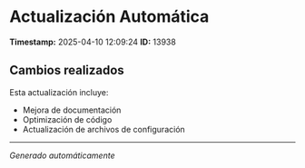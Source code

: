 # Actualización Automática

**Timestamp:** 2025-04-10 12:09:24
**ID:** 13938

## Cambios realizados

Esta actualización incluye:
- Mejora de documentación
- Optimización de código
- Actualización de archivos de configuración

---
*Generado automáticamente*
